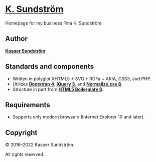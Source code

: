 # [K. Sundström](https://ksundstrom.fi/)

Homepage for my business Fma K. Sundström.


## Author

**[Kasper Sundström](https://twitter.com/KSundstrom)**


## Standards and components

* Written in polyglot XHTML5 + SVG + RDFa + ARIA, CSS3, and PHP.
* Utilizes **[Bootstrap 4](https://getbootstrap.com/docs/4.6/)**, **[jQuery 3](https://jquery.com/)**, and **[Normalize.css 8](https://necolas.github.io/normalize.css/)**.
* Structure in part from **[HTML5 Boilerplate 8](https://html5boilerplate.com/)**.


## Requirements

* Supports only modern browsers (Internet Explorer 10 and later).


## Copyright

© 2016–2022 Kasper Sundström.

All rights reserved.
